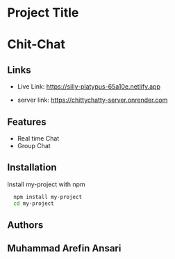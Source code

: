 
# Project Title

# Chit-Chat


## Links
- Live Link: https://silly-platypus-65a10e.netlify.app

- server link: https://chittychatty-server.onrender.com
## Features

- Real time Chat
- Group Chat


## Installation

Install my-project with npm

```bash
  npm install my-project
  cd my-project
```
    
## Authors



## Muhammad Arefin Ansari